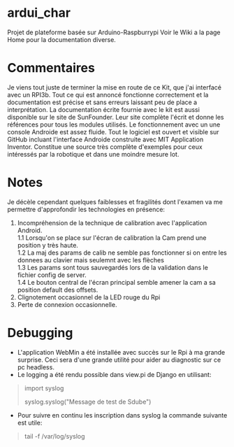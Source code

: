 # ardui_char
Projet de plateforme basée sur Arduino-Raspburrypi
Voir le Wiki a la page Home pour la documentation diverse.
# Commentaires
Je viens tout juste de terminer la mise en route de ce Kit, que j'ai interfacé avec un RPI3b. Tout ce qui est annoncé fonctionne correctement et la documentation est précise et sans erreurs laissant peu de place a interprétation. La documentation écrite fournie avec le kit est aussi disponible sur le site de SunFounder. Leur site complète l'écrit et donne les références pour tous les modules utilisés. Le fonctionnement avec un une console Androide est assez fluide. Tout le logiciel est ouvert et visible sur GitHub incluant l'interface Androide construite avec MIT Application Inventor. Constitue une source très complète d'exemples pour ceux intéressés par la robotique et dans une moindre mesure Iot.

# Notes

Je décèle cependant quelques faiblesses et fragilités dont l'examen va me permettre d'approfondir les technologies en présence:
1. Incompréhension de la technique de calibration avec l'application Android.    
1.1 Lorsqu'on se place sur l'écran de calibration la Cam prend une position y très haute.  
1.2 La maj des params de calib ne semble pas fonctionner si on entre les donnees au clavier mais seulemnt avec les flèches  
1.3 Les params sont tous sauvegardés lors de la validation dans le fichier config de server.  
1.4 Le bouton central de l'écran principal semble amener la cam a sa position default des offsets.  
2. Clignotement occasionnel de la LED rouge du Rpi
3. Perte de connexion occasionnelle.


# Debugging

* L'application WebMin a été installée avec succès sur le Rpi à ma grande surprise. Ceci sera d'une grande utilité pour aider au diagnostic sur ce pc headless.
* Le logging a été rendu possible dans view.pi de Django en utilisant:

<blockquote>
import syslog  
  
syslog.syslog("Message de test de Sdube")  
</blockquote>  

* Pour suivre en continu les inscription dans syslog la commande suivante est utile:  

<blockquote>
tail -f /var/log/syslog
</blockquote> 
